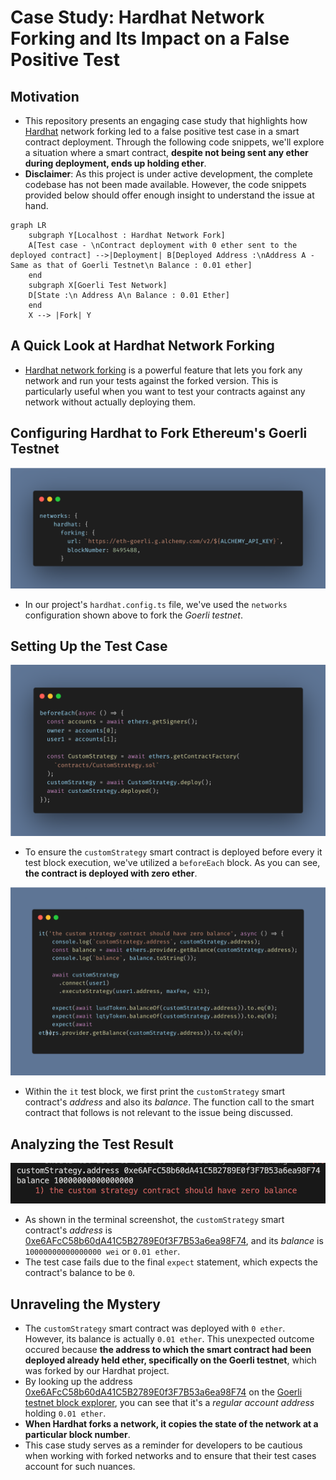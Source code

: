 # Case Study: Hardhat Network Forking and Its Impact on a False Positive Test

## Motivation

- This repository presents an engaging case study that highlights how [Hardhat](https://hardhat.org/) network forking led to a false positive test case in a smart contract deployment. Through the following code snippets, we'll explore a situation where a smart contract, **despite not being sent any ether during deployment, ends up holding ether**.
- **Disclaimer**: As this project is under active development, the complete codebase has not been made available. However, the code snippets provided below should offer enough insight to understand the issue at hand.

```mermaid
graph LR
    subgraph Y[Localhost : Hardhat Network Fork]
    A[Test case - \nContract deployment with 0 ether sent to the deployed contract] -->|Deployment| B[Deployed Address :\nAddress A - Same as that of Goerli Testnet\n Balance : 0.01 ether]
    end
    subgraph X[Goerli Test Network]
    D[State :\n Address A\n Balance : 0.01 Ether]
    end
    X --> |Fork| Y
```

## A Quick Look at Hardhat Network Forking

- [Hardhat network forking](https://hardhat.org/hardhat-network/docs/guides/forking-other-networks) is a powerful feature that lets you fork any network and run your tests against the forked version. This is particularly useful when you want to test your contracts against any network without actually deploying them.

## Configuring Hardhat to Fork Ethereum's Goerli Testnet

![hardhat.config.js](./assets/config.png)

- In our project's `hardhat.config.ts` file, we've used the `networks` configuration shown above to fork the _Goerli testnet_.

## Setting Up the Test Case

![before-each](./assets/before-each.png)

- To ensure the `customStrategy` smart contract is deployed before every it test block execution, we've utilized a `beforeEach` block. As you can see, **the contract is deployed with zero ether**.

![test case](./assets/test-case.png)

- Within the `it` test block, we first print the `customStrategy` smart contract's _address_ and also its _balance_. The function call to the smart contract that follows is not relevant to the issue being discussed.

## Analyzing the Test Result

![test result](./assets/test-result.png)

- As shown in the terminal screenshot, the `customStrategy` smart contract's _address_ is [0xe6AFcC58b60dA41C5B2789E0f3F7B53a6ea98F74](https://goerli.etherscan.io/address/0xe6AFcC58b60dA41C5B2789E0f3F7B53a6ea98F74), and its _balance_ is `10000000000000000 wei` or `0.01 ether`.
- The test case fails due to the final `expect` statement, which expects the contract's balance to be `0`.

## Unraveling the Mystery

- The `customStrategy` smart contract was deployed with `0 ether`. However, its balance is actually `0.01 ether`. This unexpected outcome occured because **the address to which the smart contract had been deployed already held ether, specifically on the Goerli testnet**, which was forked by our Hardhat project.
- By looking up the address [0xe6AFcC58b60dA41C5B2789E0f3F7B53a6ea98F74](https://goerli.etherscan.io/address/0xe6AFcC58b60dA41C5B2789E0f3F7B53a6ea98F74) on the [Goerli testnet block explorer](https://goerli.etherscan.io/), you can see that it's a _regular account address_ holding `0.01 ether`.
- **When Hardhat forks a network, it copies the state of the network at a particular block number**.
- This case study serves as a reminder for developers to be cautious when working with forked networks and to ensure that their test cases account for such nuances.
